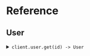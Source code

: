 # Reference
## User
<details><summary><code>client.user.get(id) -> User</code></summary>
<dl>
<dd>

#### 🔌 Usage

<dl>
<dd>

<dl>
<dd>

```java
client.user().get(id);
```
</dd>
</dl>
</dd>
</dl>

#### ⚙️ Parameters

<dl>
<dd>

<dl>
<dd>

**id:** `String` 
    
</dd>
</dl>
</dd>
</dl>


</dd>
</dl>
</details>
